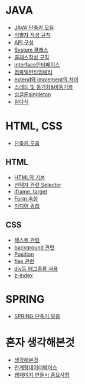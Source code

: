 # JAVA
- [JAVA 단축키 모음]()
- [식별자 작성 규칙](https://github.com/Hoonyyyy/TIL/blob/main/JAVA/%EC%8B%9D%EB%B3%84%EC%9E%90%20%EC%9E%91%EC%84%B1%20%EA%B7%9C%EC%B9%99.MD#%EC%8B%9D%EB%B3%84%EC%9E%90-%EC%9E%91%EC%84%B1-%EA%B7%9C%EC%B9%99)
- [API 구성](https://github.com/Hoonyyyy/TIL/blob/main/JAVA/API%20%EA%B5%AC%EC%84%B1.MD#api-%EA%B5%AC%EC%84%B1)
- [System 클래스](https://github.com/Hoonyyyy/TIL/blob/main/JAVA/System%20%ED%81%B4%EB%9E%98%EC%8A%A4.MD#system-%ED%81%B4%EB%9E%98%EC%8A%A4)
- [클래스작성 규칙](https://github.com/Hoonyyyy/TIL/blob/main/JAVA/%ED%81%B4%EB%9E%98%EC%8A%A4%20%EC%9E%91%EC%84%B1%EA%B7%9C%EC%B9%99.MD#%ED%81%B4%EB%9E%98%EC%8A%A4-%EC%9E%91%EC%84%B1%EC%9D%98-%EC%9B%90%EC%B9%99solid)
- [interface인터페이스](https://github.com/Hoonyyyy/TIL/blob/main/JAVA/%EC%9D%B8%ED%84%B0%ED%8E%98%EC%9D%B4%EC%8A%A4.MD#interface)
- [컴파일런타임에러](https://github.com/Hoonyyyy/TIL/blob/main/JAVA/compile%20runtime%20error.MD#run-time-compile-time)
- [extend와 implement의 차이](https://github.com/Hoonyyyy/TIL/blob/main/JAVA/extend%EC%99%80%20implements%EC%9D%98%20%EC%B0%A8%EC%9D%B4.MD#%EC%B0%A8%EC%9D%B4)
- [스레드 및 동기화&비동기화](https://github.com/Hoonyyyy/TIL/blob/main/JAVA/Thread%2C%20%EB%8F%99%EA%B8%B0%20%EB%B0%8F%20%EB%B9%84%EB%8F%99%EA%B8%B0%ED%99%94.MD#thread)
- [싱글톤singleton](https://github.com/Hoonyyyy/TIL/blob/main/JAVA/%EC%8B%B1%EA%B8%80%ED%86%A4Singleton.MD#%EC%8B%B1%EA%B8%80%ED%86%A4)
- [람다식](https://github.com/Hoonyyyy/TIL/blob/main/JAVA/%EB%9E%8C%EB%8B%A4%EC%8B%9D.MD#%EB%9E%8C%EB%8B%A4%EC%8B%9D)

# HTML, CSS
- [단축키 모음]()
## HTML
- [HTML의 기본](https://github.com/Hoonyyyy/TIL/blob/main/HTML.CSS/HTML%EC%9D%98%20%EA%B8%B0%EB%B3%B8.MD#html5)
- [선택자 관련 Selector](https://github.com/Hoonyyyy/TIL/blob/main/HTML.CSS/%EC%84%A0%ED%83%9D%EC%9E%90%20Selector.MD#%EC%84%A0%ED%83%9D%EC%9E%90)
- [iframe, target](https://github.com/Hoonyyyy/TIL/blob/main/HTML.CSS/iframe%20target.MD#iframe)
- [Form 속성](https://github.com/Hoonyyyy/TIL/blob/main/HTML.CSS/Form%EC%86%8D%EC%84%B1.MD#form-%EC%86%8D%EC%84%B1)
- [미디어 쿼리](https://github.com/Hoonyyyy/TIL/blob/main/HTML.CSS/%EB%AF%B8%EB%94%94%EC%96%B4%20%EC%BF%BC%EB%A6%AC.MD#%EB%AF%B8%EB%94%94%EC%96%B4-%EC%BF%BC%EB%A6%AC)

## CSS
- [텍스트 관련](https://github.com/Hoonyyyy/TIL/blob/main/HTML.CSS/%ED%85%8D%EC%8A%A4%ED%8A%B8%20%EA%B4%80%EB%A0%A8.MD#%ED%85%8D%EC%8A%A4%ED%8A%B8-%EC%9E%A5%EC%8B%9D-text-decoration)
- [background 관련]()
- [Position](https://github.com/Hoonyyyy/TIL/blob/main/HTML.CSS/Position%EA%B4%80%EB%A0%A8.MD#fixed%EB%A5%BC-%EC%9D%B4%EC%9A%A9%ED%95%B4%EC%84%9C-%EC%9C%84%EC%B9%98%EC%9E%A1%EB%8A%94%EA%B2%8C-%EB%8D%94%EC%9A%B1-%EC%A2%8B%EB%8B%A4)
- [flex 관련](https://github.com/Hoonyyyy/TIL/blob/main/HTML.CSS/flex.MD#flex-%EA%B8%B0%EB%B3%B8)
- [div등 태그종류 사용](https://github.com/Hoonyyyy/TIL/blob/main/HTML.CSS/%ED%83%9C%EA%B7%B8%EC%A2%85%EB%A5%98%20%EB%B0%8F%20%EC%82%AC%EC%9A%A9.MD#div)
- [z-index](https://github.com/Hoonyyyy/TIL/blob/main/HTML.CSS/z-index.MD#z-index)

# SPRING
- [SPRING 단축키 모음](https://github.com/Hoonyyyy/TIL/blob/main/JAVA%20SPRING/%EB%8B%A8%EC%B6%95%ED%82%A4%20%EB%AA%A8%EC%9D%8C.MD)

# 혼자 생각해본것
- [생각해본것](https://github.com/Hoonyyyy/TIL/blob/main/%ED%98%BC%EC%9E%90%20%EC%83%9D%EA%B0%81/%EC%83%9D%EA%B0%81%ED%95%B4%EB%B3%B8%EA%B2%83.MD)
- [관계형데이터베이스](https://github.com/Hoonyyyy/TIL/blob/main/%ED%98%BC%EC%9E%90%20%EC%83%9D%EA%B0%81/%EA%B4%80%EA%B3%84%ED%98%95%EB%8D%B0%EC%9D%B4%ED%84%B0%EB%B2%A0%EC%9D%B4%EC%8A%A4%EA%B3%B5%EB%B6%80.MD#%EA%B4%80%EA%B3%84%ED%98%95-%EB%8D%B0%EC%9D%B4%ED%84%B0%EB%B2%A0%EC%9D%B4%EC%8A%A4)
- [웹페이지 만들시 중요사항](https://github.com/Hoonyyyy/TIL/new/main/%ED%98%BC%EC%9E%90%20%EC%83%9D%EA%B0%81#%EC%9B%B9%ED%8E%98%EC%9D%B4%EC%A7%80-%EB%A7%8C%EB%93%A4%EC%8B%9C-%EC%A4%91%EC%9A%94%ED%95%9C%EA%B2%83)
